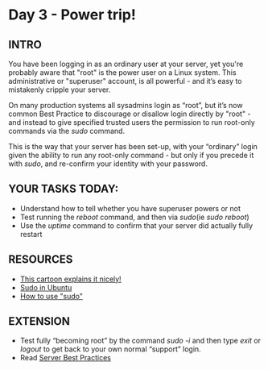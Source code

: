 # Day 3 - Power trip!

## INTRO
You have been logging in as an ordinary user at your server, yet you're probably aware that "root" is the power user on a Linux system. This administrative or "superuser" account, is all powerful - and it’s easy to mistakenly cripple your server. 

On many production systems all sysadmins login as “root”, but it’s now common Best Practice to discourage or disallow login directly by "root" - and instead to give specified trusted users the permission to run root-only commands via the *sudo* command. 

This is the way that your server has been set-up, with your “ordinary” login given the ability to run any root-only command  - but only if you precede it with *sudo*, and re-confirm your identity with your password.

## YOUR TASKS TODAY:
* Understand how to tell whether you have superuser powers or not
* Test running the *reboot* command, and then via *sudo*(ie *sudo reboot*)
* Use the *uptime* command to confirm that your server did actually fully restart

## RESOURCES
* [This cartoon explains it nicely!](http://xkcd.com/149/)
* [Sudo in Ubuntu](https://help.ubuntu.com/community/RootSudo)
* [How to use "sudo"](http://linuxaria.com/howto/sudo_howto?lang=en)

## EXTENSION
* Test fully “becoming root” by the command *sudo -i* and then type _exit_ or _logout_ to get back to your own normal “support” login.
* Read [Server Best Practices](http://www.cyberciti.biz/tips/linux-unix-bsd-openssh-server-best-practices.html) 


